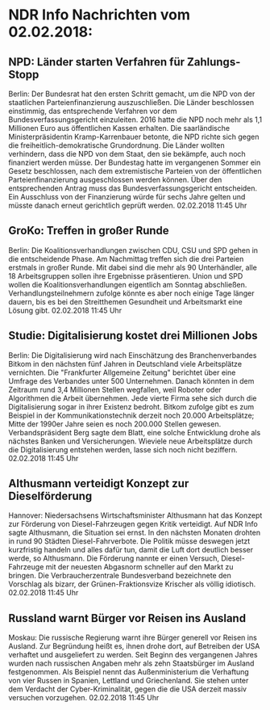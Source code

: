 # NDR Info Nachrichten vom 02.02.2018:


## NPD: Länder starten Verfahren für Zahlungs-Stopp
Berlin: Der Bundesrat hat den ersten Schritt gemacht, um die NPD von der staatlichen Parteienfinanzierung auszuschließen. Die Länder beschlossen einstimmig, das entsprechende Verfahren vor dem Bundesverfassungsgericht einzuleiten. 2016 hatte die NPD noch mehr als 1,1 Millionen Euro aus öffentlichen Kassen erhalten. Die saarländische Ministerpräsidentin Kramp-Karrenbauer betonte, die NPD richte sich gegen die freiheitlich-demokratische Grundordnung. Die Länder wollten verhindern, dass die NPD von dem Staat, den sie bekämpfe, auch noch finanziert werden müsse. Der Bundestag hatte im vergangenen Sommer ein Gesetz beschlossen, nach dem extremistische Parteien von der öffentlichen Parteienfinanzierung ausgeschlossen werden können. Über den entsprechenden Antrag muss das Bundesverfassungsgericht entscheiden. Ein Ausschluss von der Finanzierung würde für sechs Jahre gelten und müsste danach erneut gerichtlich geprüft werden. 02.02.2018 11:45 Uhr 

## GroKo: Treffen in großer Runde
Berlin: Die Koalitionsverhandlungen zwischen CDU, CSU und SPD gehen in die entscheidende Phase. Am Nachmittag treffen sich die drei Parteien erstmals in großer Runde. Mit dabei sind die mehr als 90 Unterhändler, alle 18 Arbeitsgruppen sollen ihre Ergebnisse präsentieren. Union und SPD wollen die Koalitionsverhandlungen eigentlich am Sonntag abschließen. Verhandlungsteilnehmern zufolge könnte es aber noch einige Tage länger dauern, bis es bei den Streitthemen Gesundheit und Arbeitsmarkt eine Lösung gibt. 02.02.2018 11:45 Uhr 

## Studie: Digitalisierung kostet drei Millionen Jobs
Berlin: Die Digitalisierung wird nach Einschätzung des Branchenverbandes Bitkom in den nächsten fünf Jahren in Deutschland viele Arbeitsplätze vernichten. Die "Frankfurter Allgemeine Zeitung" berichtet über eine Umfrage des Verbandes unter 500 Unternehmen. Danach könnten in dem Zeitraum rund 3,4 Millionen Stellen wegfallen, weil Roboter oder Algorithmen die Arbeit übernehmen. Jede vierte Firma sehe sich durch die Digitalisierung sogar in ihrer Existenz bedroht. Bitkom zufolge gibt es zum Beispiel in der Kommunikationstechnik derzeit noch 20.000 Arbeitsplätze; Mitte der 1990er Jahre seien es noch 200.000 Stellen gewesen. Verbandspräsident Berg sagte dem Blatt, eine solche Entwicklung drohe als nächstes Banken und Versicherungen. Wieviele neue Arbeitsplätze durch die Digitalisierung entstehen werden, lasse sich noch nicht beziffern. 02.02.2018 11:45 Uhr 

## Althusmann verteidigt Konzept zur Dieselförderung
Hannover: Niedersachsens Wirtschaftsminister Althusmann hat das Konzept zur Förderung von Diesel-Fahrzeugen gegen Kritik verteidigt. Auf NDR Info sagte Althusmann, die Situation sei ernst. In den nächsten Monaten drohten in rund 90 Städten Diesel-Fahrverbote. Die Politik müsse deswegen jetzt kurzfristig handeln und alles dafür tun, damit die Luft dort deutlich besser werde, so Althusmann. Die Förderung nannte er einen Versuch, Diesel-Fahrzeuge mit der neuesten Abgasnorm schneller auf den Markt zu bringen. Die Verbraucherzentrale Bundesverband bezeichnete den Vorschlag als bizarr, der Grünen-Fraktionsvize Krischer als völlig idiotisch. 02.02.2018 11:45 Uhr 

## Russland warnt Bürger vor Reisen ins Ausland
Moskau: Die russische Regierung warnt ihre Bürger generell vor Reisen ins Ausland. Zur Begründung heißt es, ihnen drohe dort, auf Betreiben der USA verhaftet und ausgeliefert zu werden. Seit Beginn des vergangenen Jahres wurden nach russischen Angaben mehr als zehn Staatsbürger im Ausland festgenommen. Als Beispiel nennt das Außenministerium die Verhaftung von vier Russen in Spanien, Lettland und Griechenland. Sie stehen unter dem Verdacht der Cyber-Kriminalität, gegen die die USA derzeit massiv versuchen vorzugehen. 02.02.2018 11:45 Uhr 
